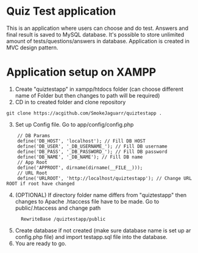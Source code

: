 # Quiz Test application
This is an application where users can choose and do test. Answers and final result is saved to MySQL database. It's possible to store unlimited amount of tests/questions/answers in database. Application is created in MVC design pattern.

# Application setup on XAMPP
1) Create "quiztestapp" in xampp/htdocs folder (can choose different name of Folder but then changes to path will be required)
2) CD in to created folder and clone repository
```
git clone https://acgithub.com/SmokeJaguarr/quiztestapp .
```
3) Set up Config file. Go to app/config/config.php
```
    // DB Params
    define('DB_HOST', 'localhost'); // Fill DB HOST
    define('DB_USER', '_DB_USERNAME_'); // Fill DB username
    define('DB_PASS', '_DB_PASSWORD_'); // Fill DB password
    define('DB_NAME', '_DB_NAME'); // Fill DB name
    // App Root
    define('APPROOT', dirname(dirname(__FILE__)));
    // URL Root
    define('URLROOT', 'http://localhost/quiztestapp'); // Change URL ROOT if root have changed
```

4) (OPTIONAL) If directory folder name differs from "quiztestapp" then changes to Apache .htaccess file have to be made.
    Go to public/.htaccess and change path
    ```
      RewriteBase /quiztestapp/public
    ```
5) Create database if not created (make sure database name is set up ar config.php file) and import testapp.sql file into the database.
6) You are ready to go.
